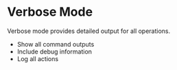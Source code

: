 # Verbose Mode

Verbose mode provides detailed output for all operations.

- Show all command outputs
- Include debug information
- Log all actions
